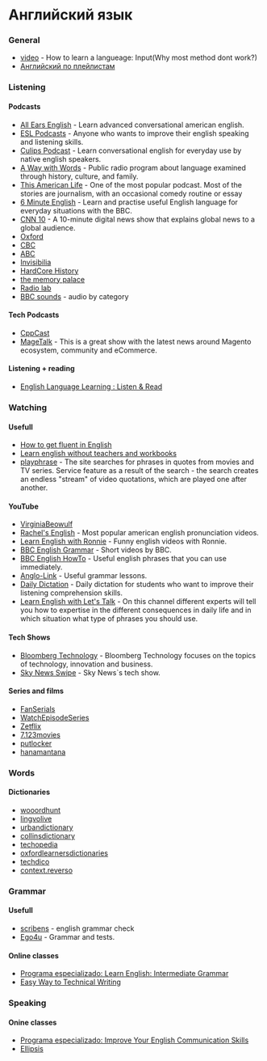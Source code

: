 # Английский язык
### General
* [video](https://www.youtube.com/watch?time_continue=14&v=J_EQDtpYSNM&feature=emb_logo) - How to learn a langueage: Input(Why most method dont work?)
* [Английский по плейлистам](https://www.youtube.com/channel/UC_3oKG5Szq-m6Xz-MjRZgpw/playlists)

### Listening
#### Podcasts
* [All Ears English](http://allearsenglish.com/) - Learn advanced conversational american english.
* [ESL Podcasts](https://www.eslpod.com) - Anyone who wants to improve their english speaking and listening skills.
* [Culips Podcast](http://esl.culips.com/) - Learn conversational english for everyday use by native english speakers.
* [A Way with Words](http://www.waywordradio.org/category/episodes/) - Public radio program about language examined through history, culture, and family.
* [This American Life](http://www.thisamericanlife.org/radio-archives) - One of the most popular podcast. Most of the stories are journalism, with an occasional comedy routine or essay
* [6 Minute English](http://www.bbc.co.uk/programmes/p02pc9tn/episodes/downloads) - Learn and practise useful English language for everyday situations with the BBC.
* [CNN 10](http://edition.cnn.com/cnn10) - A 10-minute digital news show that explains global news to a global audience.
* [Oxford](http://podcasts.ox.ac.uk)
* [CBC](https://www.cbc.ca/radio/podcasts)
* [ABC](https://www.abc.net.au/radio/podcasts/)
* [Invisibilia](https://www.npr.org/programs/invisibilia/)
* [HardCore History](https://www.dancarlin.com)
* [the memory palace](https://thememorypalace.us)
* [Radio lab](https://www.wnycstudios.org/podcasts/radiolab)
* [BBC sounds](https://www.bbc.co.uk/sounds/categories) - audio by category

#### Tech Podcasts
* [CppCast](https://cppcast.com)
* [MageTalk](https://magetalk.com/) - This is a great show with the latest news around Magento ecosystem, community and eCommerce.

#### Listening + reading
* [English Language Learning : Listen & Read](http://esl-bits.net)

### Watching
#### Usefull
* [How to get fluent in English](https://www.youtube.com/watch?v=cxwRViDKwEg&feature=youtu.be)
* [Learn english without teachers and workbooks](https://www.youtube.com/watch?time_continue=1&v=0f49dtSgQ70&feature=emb_logo)
* [playphrase](http://playphrase.me/#/search?q=) - The site searches for phrases in quotes from movies and TV series. Service feature as a result of the search - the search creates an endless "stream" of video quotations, which are played one after another.

#### YouTube
* [VirginiaBeowulf](https://www.youtube.com/c/VirginiaBeowulf/videos)
* [Rachel's English](https://www.youtube.com/user/EnglishLessons4U) - Most popular american english pronunciation videos.
* [Learn English with Ronnie](https://www.youtube.com/user/EnglishLessons4U) - Funny english videos with Ronnie.
* [BBC English Grammar](https://www.youtube.com/playlist?list=PLcetZ6gSk9692RVJgFx4JXwFG4mWK0XGj) - Short videos by BBC.
* [BBC English HowTo](https://www.youtube.com/playlist?list=PLcetZ6gSk9692RVJgFx4JXwFG4mWK0XGj) - Useful english phrases that you can use immediately.
* [Anglo-Link](https://www.youtube.com/user/MinooAngloLink/) - Useful grammar lessons.
* [Daily Dictation](https://www.youtube.com/user/dailydictation) - Daily dictation for students who want to improve their listening comprehension skills.
* [Learn English with Let's Talk](https://www.youtube.com/user/learnexmumbai) - On this channel different experts will tell you how to expertise in the different consequences in daily life and in which situation what type of phrases you should use.

#### Tech Shows
* [Bloomberg Technology](https://www.youtube.com/channel/UCrM7B7SL_g1edFOnmj-SDKg) - Bloomberg Technology focuses on the topics of technology, innovation and business.
* [Sky News Swipe](https://www.youtube.com/playlist?list=PLG8IrydigQfckEQNNdxoPiQ0GtAJLP5_5) - Sky News`s tech show.

#### Series and films
* [FanSerials](http://myseria.pro/)
* [WatchEpisodeSeries](https://www.watchepisodeseries1.com)
* [Zetflix](https://zetflix.biz)
* [7.123movies](https://www7.123movies.as)
* [putlocker](https://putlocker9.ru)
* [hanamantana](http://www.hamatata.com/lib)

### Words
#### Dictionaries
* [wooordhunt](https://wooordhunt.ru/word)
* [lingvolive](https://www.lingvolive.com/ru-ru)
* [urbandictionary](https://www.urbandictionary.com)
* [collinsdictionary](https://www.collinsdictionary.com/dictionary/english)
* [techopedia](https://www.techopedia.com/dictionary)
* [oxfordlearnersdictionaries](https://oxfordlearnersdictionaries.com/definition/english)
* [techdico](https://www.techdico.com/translation/english-russian/target.html)
* [context.reverso](https://context.reverso.net/перевод/английский-русский)

### Grammar
#### Usefull
* [scribens](https://www.scribens.com) - english grammar check
* [Ego4u](http://www.ego4u.com/) - Grammar and tests.

#### Online classes
* [Programa especializado: Learn English: Intermediate Grammar](https://es.coursera.org/specializations/intermediate-grammar)
* [Easy Way to Technical Writing](https://stepik.org/course/684/promo#toc)

### Speaking
#### Onine classes
* [Programa especializado: Improve Your English Communication Skills](https://es.coursera.org/specializations/improve-english)
* [Ellipsis](https://www.youtube.com/user/lefticus1)
